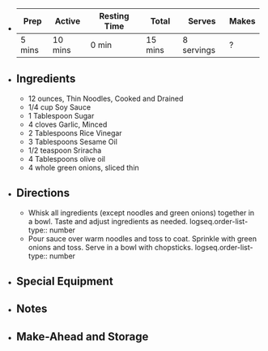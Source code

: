 - | Prep | Active | Resting Time | Total | Serves | Makes |
  | --- | --- | --- | --- | --- | --- |
  | 5 mins | 10 mins | 0 min | 15 mins | 8 servings | ? |
- ## Ingredients
	- 12 ounces, Thin Noodles, Cooked and Drained
	- 1/4 cup Soy Sauce
	- 1 Tablespoon Sugar
	- 4 cloves Garlic, Minced
	- 2 Tablespoons Rice Vinegar
	- 3 Tablespoons Sesame Oil
	- 1/2 teaspoon Sriracha
	- 4 Tablespoons olive oil
	- 4 whole green onions, sliced thin
- ## Directions
	- Whisk all ingredients (except noodles and green onions) together in a bowl. Taste and adjust ingredients as needed.
	  logseq.order-list-type:: number
	- Pour sauce over warm noodles and toss to coat. Sprinkle with green onions and toss. Serve in a bowl with chopsticks.
	  logseq.order-list-type:: number
- ## Special Equipment
- ## Notes
- ## Make-Ahead and Storage